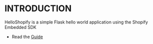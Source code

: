 # INTRODUCTION

HelloShopify is a simple Flask hello world application using the Shopify Embedded SDK

- Read the [Guide](https://medium.com/@dernis/shopify-embedded-sdk-with-python-flask-6af197e88c63)
